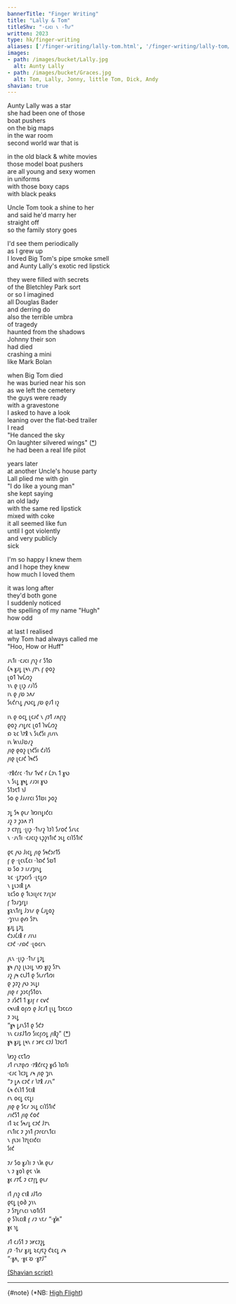 ```yaml
---
bannerTitle: "Finger Writing" 
title: "Lally & Tom"
titleShv: "·𐑤𐑨𐑤𐑦 𐑯 ·𐑑𐑪𐑥"
written: 2023
type: hk/finger-writing
aliases: ['/finger-writing/lally-tom.html', '/finger-writing/lally-tom/']
images:
- path: /images/bucket/Lally.jpg 
  alt: Aunty Lally
- path: /images/bucket/Graces.jpg 
  alt: Tom, Lally, Jonny, little Tom, Dick, Andy
shavian: true
---
```


<div class="latin">

Aunty Lally was a star  
she had been one of those  
boat pushers  
on the big maps  
in the war room  
second world war that is  

in the old black & white movies  
those model boat pushers  
are all young and sexy women  
in uniforms  
with those boxy caps  
with black peaks 

Uncle Tom took a shine to her  
and said he'd marry her  
straight off  
so the family story goes  

I'd see them periodically  
as I grew up  
I loved Big Tom's pipe smoke smell  
and Aunty Lally's exotic red lipstick  

they were filled with secrets  
of the Bletchley Park sort  
or so I imagined  
all Douglas Bader  
and derring do  
also the terrible umbra  
of tragedy  
haunted from the shadows  
Johnny their son  
had died  
crashing a mini  
like Mark Bolan  

when Big Tom died  
he was buried near his son  
as we left the cemetery  
the guys were ready  
with a gravestone  
I asked to have a look  
leaning over the flat-bed trailer  
I read  
"He danced the sky  
On laughter silvered wings" ([*](#note))  
he had been a real life pilot  

years later  
at another Uncle's house party  
Lall plied me with gin  
"I do like a young man"  
she kept saying  
an old lady  
with the same red lipstick  
mixed with coke  
it all seemed like fun  
until I got violently  
and very publicly  
sick  

I'm so happy I knew them  
and I hope they knew  
how much I loved them  

it was long after  
they'd both gone  
I suddenly noticed  
the spelling of my name "Hugh"  
how odd  

at last I realised  
why Tom had always called me  
"Hoo, How or Huff"

</div>

<div class="shavian">

𐑨𐑯𐑑𐑦 ·𐑤𐑨𐑤𐑦 𐑢𐑪𐑟 𐑩 𐑕𐑑𐑸  
𐑖𐑰 𐑣𐑨𐑛 𐑚𐑰𐑯 𐑢𐑳𐑯 𐑝 𐑞𐑴𐑟  
𐑚𐑴𐑑 𐑐𐑫𐑖𐑼𐑟  
𐑪𐑯 𐑞 𐑚𐑦𐑜 𐑥𐑨𐑐𐑕  
𐑦𐑯 𐑞 𐑢𐑹 𐑮𐑵𐑥  
𐑕𐑧𐑒𐑩𐑯𐑛 𐑢𐑻𐑤𐑛 𐑢𐑹 𐑞𐑨𐑑 𐑦𐑟  
  
𐑦𐑯 𐑞 𐑴𐑤𐑛 𐑚𐑤𐑨𐑒 𐑯 𐑢𐑲𐑑 𐑥𐑵𐑝𐑦𐑟  
𐑞𐑴𐑟 𐑥𐑪𐑛𐑩𐑤 𐑚𐑴𐑑 𐑐𐑫𐑖𐑼𐑟  
𐑸 𐑷𐑤 𐑘𐑳𐑙 𐑯 𐑕𐑧𐑒𐑕𐑦 𐑢𐑦𐑥𐑦𐑯  
𐑦𐑯 𐑿𐑯𐑦𐑓𐑹𐑥𐑟  
𐑢𐑦𐑞 𐑞𐑴𐑟 𐑚𐑪𐑒𐑕𐑦 𐑒𐑨𐑐𐑕  
𐑢𐑦𐑞 𐑚𐑤𐑨𐑒 𐑐𐑰𐑒𐑕  
  
·𐑳𐑙𐑒𐑩𐑤 ·𐑑𐑪𐑥 𐑑𐑫𐑒 𐑩 𐑖𐑲𐑯 𐑑 𐑣𐑻  
𐑯 𐑕𐑧𐑛 𐑣𐑰𐑛 𐑥𐑨𐑮𐑦 𐑣𐑻  
𐑕𐑑𐑮𐑱𐑑 𐑪𐑓  
𐑕𐑴 𐑞 𐑓𐑨𐑥𐑩𐑤𐑦 𐑕𐑑𐑹𐑦 𐑜𐑴𐑟  
  
𐑲𐑛 𐑕𐑰 𐑞𐑧𐑥 𐑐𐑽𐑦𐑪𐑛𐑦𐑒𐑤𐑦  
𐑨𐑟 𐑲 𐑜𐑮𐑵 𐑳𐑐  
𐑲 𐑤𐑳𐑝𐑛 ·𐑚𐑦𐑜 ·𐑑𐑪𐑥𐑟 𐑐𐑲𐑐 𐑕𐑥𐑴𐑒 𐑕𐑥𐑧𐑤  
𐑯 ·𐑨𐑯𐑑𐑦 ·𐑤𐑨𐑤𐑦𐑟 𐑧𐑜𐑟𐑪𐑑𐑦𐑒 𐑮𐑧𐑛 𐑤𐑦𐑐𐑕𐑑𐑦𐑒  
  
𐑞𐑱 𐑢𐑻 𐑓𐑦𐑤𐑛 𐑢𐑦𐑞 𐑕𐑰𐑒𐑮𐑩𐑑𐑕  
𐑝 𐑞 ·𐑚𐑤𐑧𐑗𐑤𐑦 ·𐑐𐑸𐑒 𐑕𐑹𐑑  
𐑹 𐑕𐑴 𐑲 𐑦𐑥𐑨𐑡𐑦𐑯𐑛  
𐑷𐑤 ·𐑛𐑳𐑜𐑤𐑩𐑕 ·𐑚𐑱𐑛𐑼  
𐑯 𐑛𐑧𐑮𐑦𐑙 𐑛𐑵  
𐑷𐑤𐑕𐑴 𐑞 𐑑𐑧𐑮𐑦𐑚𐑩𐑤 𐑳𐑥𐑚𐑮𐑩  
𐑝 𐑑𐑮𐑨𐑡𐑩𐑛𐑦  
𐑣𐑷𐑯𐑑𐑩𐑛 𐑓𐑮𐑪𐑥 𐑞 𐑖𐑨𐑛𐑴𐑟  
·𐑡𐑪𐑯𐑦 𐑞𐑺 𐑕𐑳𐑯  
𐑣𐑨𐑛 𐑛𐑲𐑛  
𐑒𐑮𐑨𐑖𐑦𐑙 𐑩 𐑥𐑦𐑯𐑦  
𐑤𐑲𐑒 ·𐑥𐑸𐑒 ·𐑚𐑴𐑤𐑩𐑯  
  
𐑢𐑧𐑯 ·𐑚𐑦𐑜 ·𐑑𐑪𐑥 𐑛𐑲𐑛  
𐑣𐑰 𐑢𐑪𐑟 𐑚𐑧𐑮𐑦𐑛 𐑯𐑽 𐑣𐑦𐑟 𐑕𐑳𐑯  
𐑨𐑟 𐑢𐑰 𐑤𐑧𐑓𐑑 𐑞 𐑕𐑧𐑥𐑩𐑑𐑼𐑦  
𐑞 𐑜𐑲𐑟 𐑢𐑻 𐑮𐑧𐑛𐑦  
𐑢𐑦𐑞 𐑩 𐑜𐑮𐑱𐑝𐑕𐑑𐑴𐑯  
𐑲 𐑨𐑕𐑒𐑑 𐑑 𐑣𐑨𐑝 𐑩 𐑤𐑫𐑒  
𐑤𐑰𐑯𐑦𐑙 𐑴𐑝𐑼 𐑞 𐑓𐑤𐑨𐑑 𐑚𐑧𐑛 𐑑𐑮𐑱𐑤𐑼  
𐑲 𐑮𐑧𐑛  
“𐑣𐑰 𐑛𐑨𐑯𐑕𐑑 𐑞 𐑕𐑒𐑲  
𐑪𐑯 𐑤𐑨𐑭𐑓𐑑𐑼 𐑕𐑦𐑤𐑝𐑼𐑛 𐑢𐑦𐑙𐑟” ([*](#note))   
𐑣𐑰 𐑣𐑨𐑛 𐑚𐑰𐑯 𐑩 𐑮𐑾𐑤 𐑤𐑲𐑓 𐑐𐑲𐑤𐑩𐑑  
  
𐑘𐑽𐑟 𐑤𐑱𐑑𐑼  
𐑨𐑑 𐑩𐑯𐑳𐑞𐑼 ·𐑳𐑙𐑒𐑩𐑤𐑟 𐑣𐑬𐑕 𐑐𐑸𐑑𐑦  
·𐑤𐑨𐑤 𐑐𐑤𐑲𐑛 𐑥𐑰 𐑢𐑦𐑞 𐑡𐑦𐑯  
“𐑲 𐑛𐑵 𐑤𐑲𐑒 𐑩 𐑘𐑳𐑙 𐑥𐑨𐑯”  
𐑖𐑰 𐑒𐑧𐑐𐑑 𐑕𐑱𐑦𐑙  
𐑩𐑯 𐑴𐑤𐑛 𐑤𐑱𐑛𐑦  
𐑢𐑦𐑞 𐑞 𐑕𐑱𐑥 𐑮𐑧𐑛 𐑤𐑦𐑐𐑕𐑑𐑦𐑒  
𐑥𐑦𐑒𐑕𐑑 𐑢𐑦𐑞 𐑒𐑴𐑒  
𐑦𐑑 𐑷𐑤 𐑕𐑰𐑥𐑛 𐑤𐑲𐑒 𐑓𐑳𐑯  
𐑩𐑯𐑑𐑦𐑤 𐑲 𐑜𐑪𐑑 𐑝𐑲𐑩𐑤𐑩𐑯𐑑𐑤𐑦  
𐑯 𐑝𐑧𐑮𐑦 𐑐𐑳𐑚𐑤𐑦𐑒𐑤𐑦  
𐑕𐑦𐑒  
  
𐑲𐑥 𐑕𐑴 𐑣𐑨𐑐𐑦 𐑲 𐑯𐑿 𐑞𐑧𐑥  
𐑯 𐑲 𐑣𐑴𐑐 𐑞𐑱 𐑯𐑿  
𐑣𐑬 𐑥𐑳𐑗 𐑲 𐑤𐑳𐑝𐑛 𐑞𐑧𐑥  
  
𐑦𐑑 𐑢𐑪𐑟 𐑤𐑪𐑙 𐑨𐑓𐑑𐑼  
𐑞𐑱𐑛 𐑚𐑴𐑔 𐑜𐑪𐑯  
𐑲 𐑕𐑳𐑛𐑩𐑯𐑤𐑦 𐑯𐑴𐑑𐑦𐑕𐑑  
𐑞 𐑕𐑐𐑧𐑤𐑦𐑙 𐑝 𐑥𐑲 𐑯𐑱𐑥 “·𐑣𐑿”  
𐑣𐑬 𐑪𐑛  
  
𐑨𐑑 𐑤𐑨𐑕𐑑 𐑲 𐑮𐑾𐑤𐑲𐑟𐑛  
𐑢𐑲 ·𐑑𐑪𐑥 𐑣𐑨𐑛 𐑷𐑤𐑢𐑱𐑟 𐑒𐑷𐑤𐑛 𐑥𐑰  
“·𐑣𐑵, ·𐑣𐑬 𐑹 ·𐑣𐑳𐑓”  

[(Shavian script)](/shavian/intro)

</div>

<div class="clear">
</div>

---
{#note}
(*NB: [High Flight](https://www.poetryfoundation.org/poems/157986/high-flight-627d3cfb1e9b7)) 
